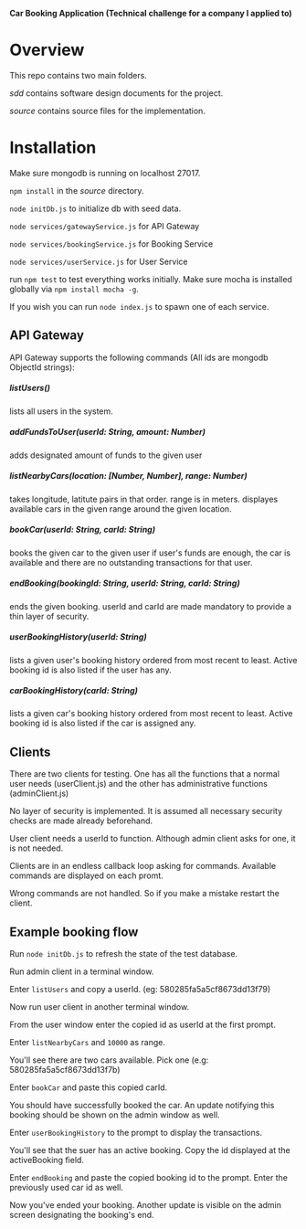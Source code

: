**Car Booking Application (Technical challenge for a company I applied to)**
# Overview
This repo contains two main folders.

_sdd_ contains software design documents for the project.

_source_ contains source files for the implementation.

# Installation
Make sure mongodb is running on localhost 27017.

`npm install` in the _source_ directory.

`node initDb.js` to initialize db with seed data.


`node services/gatewayService.js` for API Gateway

`node services/bookingService.js` for Booking Service

`node services/userService.js` for User Service

run `npm test` to test everything works initially. Make sure mocha is installed globally via `npm install mocha -g`.

If you wish you can run `node index.js` to spawn one of each service.

## API Gateway
API Gateway supports the following commands (All ids are mongodb ObjectId strings):
##### listUsers()
lists all users in the system.
##### addFundsToUser(userId: String, amount: Number)
adds designated amount of funds to the given user
##### listNearbyCars(location: [Number, Number], range: Number)
takes longitude, latitute pairs in that order.
range is in meters.
displayes available cars in the given range around the given location.
##### bookCar(userId: String, carId: String)
books the given car to the given user if user's funds are enough, the car is available and there are no outstanding transactions for that user.
##### endBooking(bookingId: String, userId: String, carId: String)
ends the given booking. userId and carId are made mandatory to provide a thin layer of security.
##### userBookingHistory(userId: String)
lists a given user's booking history ordered from most recent to least.
Active booking id is also listed if the user has any.
##### carBookingHistory(carId: String)
lists a given car's booking history ordered from most recent to least.
Active booking id is also listed if the car is assigned any.

## Clients
There are two clients for testing. One has all the functions that a normal user needs (userClient.js) and the other has administrative functions (adminClient.js)

No layer of security is implemented. It is assumed all necessary security checks are made already beforehand.

User client needs a userId to function. Although admin client asks for one, it is not needed.

Clients are in an endless callback loop asking for commands. Available commands are displayed on each promt.

Wrong commands are not handled. So if you make a mistake restart the client.

## Example booking flow
Run `node initDb.js` to refresh the state of the test database.

Run admin client in a terminal window.

Enter `listUsers` and copy a userId. (eg: 580285fa5a5cf8673dd13f79)

Now run user client in another terminal window.

From the user window enter the copied id as userId at the first prompt.

Enter `listNearbyCars` and `10000` as range.

You'll see there are two cars available. Pick one (e.g: 580285fa5a5cf8673dd13f7b)

Enter `bookCar` and paste this copied carId.

You should have successfully booked the car. An update notifying this booking should be shown on the admin window as well.

Enter `userBookingHistory` to the prompt to display the transactions.

You'll see that the suer has an active booking. Copy the id displayed at the activeBooking field.

Enter `endBooking` and paste the copied booking id to the prompt. Enter the previously used car id as well.

Now you've ended your booking. Another update is visible on the admin screen designating the booking's end.
